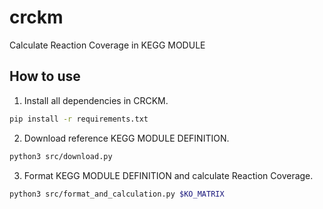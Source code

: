 # crckm
Calculate Reaction Coverage in KEGG MODULE

## How to use
1. Install all dependencies in CRCKM.
```bash
pip install -r requirements.txt
```
2. Download reference KEGG MODULE DEFINITION.
```bash
python3 src/download.py
```
3. Format KEGG MODULE DEFINITION and calculate Reaction Coverage.
```bash
python3 src/format_and_calculation.py $KO_MATRIX
```